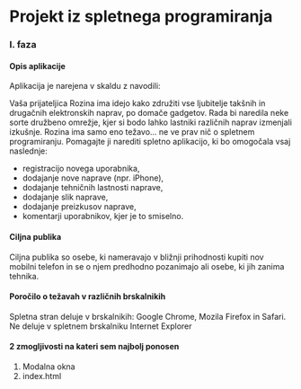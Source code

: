 <h1>Projekt iz spletnega programiranja</h1>
<h3>I. faza</h3>

<h4>Opis aplikacije</h4>
<p>Aplikacija je narejena v skaldu z navodili:<p>
<p>Vaša prijateljica Rozina ima idejo kako združiti vse ljubitelje takšnih in drugačnih elektronskih naprav, po domače gadgetov. Rada bi naredila neke sorte družbeno omrežje, kjer si bodo lahko lastniki različnih naprav izmenjali izkušnje. Rozina ima samo eno težavo... ne ve prav nič o spletnem programiranju. Pomagajte ji narediti spletno aplikacijo, ki bo omogočala vsaj naslednje:<p>
<ul>
<li>registracijo novega uporabnika,</li>
<li>dodajanje nove naprave (npr. iPhone),</li>
<li>dodajanje tehničnih lastnosti naprave,</li>
<li>dodajanje slik naprave,</li>
<li>dodajanje preizkusov naprave,</li>
<li>komentarji uporabnikov, kjer je to smiselno.</li>
</ul>

<h4>Ciljna publika</h4>
<p>Ciljna publika so osebe, ki nameravajo v bližnji prihodnosti kupiti nov mobilni telefon in se o njem predhodno pozanimajo ali osebe, ki jih zanima tehnika.</p>

<h4>Poročilo o težavah v različnih brskalnikih</h4>
<p>Spletna stran deluje v brskalnikih: Google Chrome, Mozila Firefox in Safari. Ne deluje v spletnem brskalniku Internet Explorer</p>

<h4>2 zmogljivosti na kateri sem najbolj ponosen</h4>
<ol>
<li>Modalna okna</li>
<li>index.html</li>
</ol>


